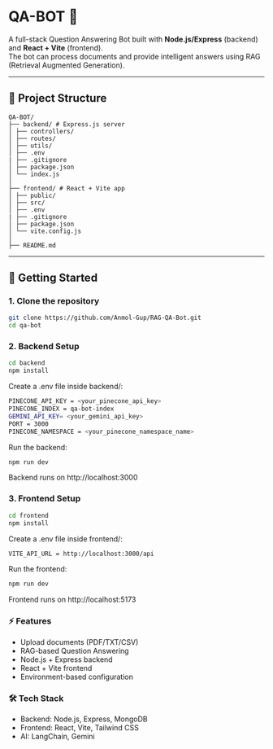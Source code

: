 # QA-BOT 🤖

A full-stack Question Answering Bot built with **Node.js/Express** (backend) and **React + Vite** (frontend).  
The bot can process documents and provide intelligent answers using RAG (Retrieval Augmented Generation).

---

## 📂 Project Structure
```
QA-BOT/
├── backend/ # Express.js server
│ ├── controllers/
│ ├── routes/
│ ├── utils/
│ ├── .env
| ├── .gitignore
│ ├── package.json
│ └── index.js
│
├── frontend/ # React + Vite app
│ ├── public/
│ ├── src/
│ ├── .env
| ├── .gitignore
│ ├── package.json
│ └── vite.config.js
│
├── README.md
```

---

## 🚀 Getting Started

### 1. Clone the repository
```bash
git clone https://github.com/Anmol-Gup/RAG-QA-Bot.git
cd qa-bot
```

### 2. Backend Setup
```bash
cd backend
npm install
```
Create a .env file inside backend/:
```bash
PINECONE_API_KEY = <your_pinecone_api_key>
PINECONE_INDEX = qa-bot-index
GEMINI_API_KEY= <your_gemini_api_key>
PORT = 3000
PINECONE_NAMESPACE = <your_pinecone_namespace_name>
```

Run the backend:
```bash
npm run dev
```
Backend runs on http://localhost:3000

### 3. Frontend Setup
```bash
cd frontend
npm install
```
Create a .env file inside frontend/:
```bash
VITE_API_URL = http://localhost:3000/api
```

Run the frontend:
```bash
npm run dev
```
Frontend runs on http://localhost:5173

### ⚡ Features
- Upload documents (PDF/TXT/CSV)
- RAG-based Question Answering
- Node.js + Express backend
- React + Vite frontend
- Environment-based configuration

### 🛠️ Tech Stack
- Backend: Node.js, Express, MongoDB
- Frontend: React, Vite, Tailwind CSS
- AI: LangChain, Gemini